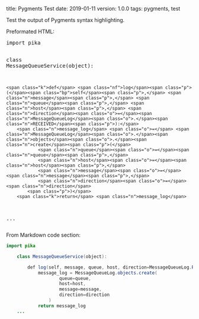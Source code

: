 title: Pygments Test
date: 2019-01-11
version: 1.0.0
tags: pygments, test

Test the output of Pygments syntax highlighting.

Preformated HTML:

<div class="highlight">
<pre>
<span class="kn">import</span> <span class="nn">pika</span>

<span class="k">class</span> <span class="nc">MessageQueueService</span><span class="p">(</span><span class="nb">object</span><span class="p">):</span>

    <span class="k">def</span> <span class="nf">log</span><span class="p">(</span><span class="bp">self</span><span class="p">,</span> <span class="n">message</span><span class="p">,</span> <span class="n">queue</span><span class="p">,</span> <span class="n">host</span><span class="p">,</span> <span class="n">direction</span><span class="o">=</span><span class="n">MessageQueueLog</span><span class="o">.</span><span class="n">RECEIVED</span><span class="p">):</span>
        <span class="n">message_log</span> <span class="o">=</span> <span class="n">MessageQueueLog</span><span class="o">.</span><span class="n">objects</span><span class="o">.</span><span class="n">create</span><span class="p">(</span>
                <span class="n">queue</span><span class="o">=</span><span class="n">queue</span><span class="p">,</span>
                <span class="n">host</span><span class="o">=</span><span class="n">host</span><span class="p">,</span>
                <span class="n">message</span><span class="o">=</span><span class="n">message</span><span class="p">,</span>
                <span class="n">direction</span><span class="o">=</span><span class="n">direction</span>
            <span class="p">)</span>
        <span class="k">return</span> <span class="n">message_log</span>
<span class="o">...</span>
</pre>
</div>

From Markdown code section:

~~~java
import pika

    class MessageQueueService(object):

        def log(self, message, queue, host, direction=MessageQueueLog.RECEIVED):
            message_log = MessageQueueLog.objects.create(
                    queue=queue,
                    host=host,
                    message=message,
                    direction=direction
                )
            return message_log
    ...
~~~
